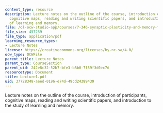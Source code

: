 ```yaml
---
content_type: resource
description: Lecture notes on the outline of the course, introduction of participants,
  cognitive maps, reading and writing scientific papers, and introduction to the study
  of learning and memory.
file: /ol-ocw-studio-app/courses/7-346-synaptic-plasticity-and-memory-from-molecules-to-behavior-fall-2007/37728348aeed0196e74d49cd24389439_Lecture1.pdf
file_size: 457259
file_type: application/pdf
learning_resource_types:
- Lecture Notes
license: https://creativecommons.org/licenses/by-nc-sa/4.0/
ocw_type: OCWFile
parent_title: Lecture Notes
parent_type: CourseSection
parent_uid: 242e8c32-52b7-bfe3-b8b0-7f59f3d0ec7d
resourcetype: Document
title: Lecture1.pdf
uid: 37728348-aeed-0196-e74d-49cd24389439
---
```

Lecture notes on the outline of the course, introduction of participants, cognitive maps, reading and writing scientific papers, and introduction to the study of learning and memory.